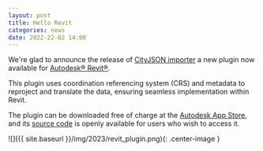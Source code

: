 ```yaml
---
layout: post
title: Hello Revit
categories: news
date: 2022-22-02 14:00
---
```


We're glad to announce the release of [CityJSON importer](https://apps.autodesk.com/RVT/en/Detail/Index?id=7787623024858844510&appLang=en&os=Win64) a new plugin now available for [Autodesk® Revit®](https://www.autodesk.eu/products/revit/overview).

This plugin uses coordination referencing system (CRS) and metadata to reproject and translate the data, ensuring seamless implementation within Revit.

The plugin can be downloaded free of charge at the [Autodesk App Store](https://apps.autodesk.com/RVT/en/Detail/Index?id=7787623024858844510&appLang=en&os=Win64), and its [source code](https://github.com/tudelft3d/cityjsonToRevit) is openly available for users who wish to access it.

 

![]({{ site.baseurl }}/img/2023/revit_plugin.png){: .center-image }

